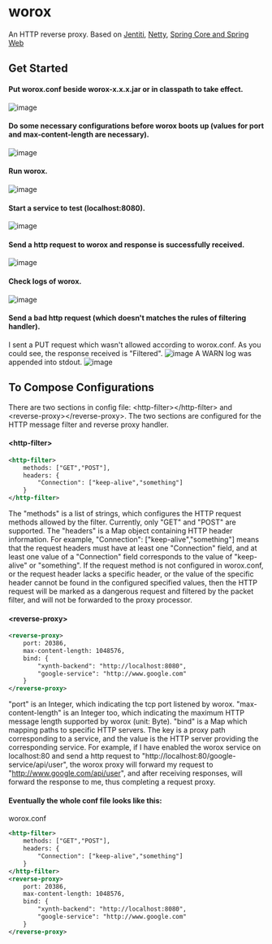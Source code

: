 # worox
An HTTP reverse proxy.
Based on [Jentiti](https://github.com/vortezwohl/Jentiti), [Netty](https://github.com/netty/netty), [Spring Core and Spring Web](https://github.com/spring-projects/spring-framework)
## Get Started
#### Put worox.conf beside worox-x.x.x.jar or in classpath to take effect.
![image](https://github.com/vortezwohl/worox/assets/117743023/890565da-a650-4fce-80a1-3b4f05493e77)
#### Do some necessary configurations before worox boots up (values for port and max-content-length are necessary).
![image](https://github.com/vortezwohl/worox/assets/117743023/37f1f2ad-b9aa-4b51-b040-0a60e9807f12)
#### Run worox.
![image](https://github.com/vortezwohl/worox/assets/117743023/e38d0d32-a1cb-48ad-bf5d-48e231fe2cdf)
#### Start a service to test (localhost:8080).
![image](https://github.com/vortezwohl/worox/assets/117743023/b65a368e-a236-4216-b2cf-77945812a3cb)
#### Send a http request to worox and response is successfully received.
![image](https://github.com/vortezwohl/worox/assets/117743023/b7a956ac-c1b6-4611-9e50-dc1e242b03f8)
#### Check logs of worox.
![image](https://github.com/vortezwohl/worox/assets/117743023/16f74afb-021e-4391-8066-6118ee884f9d)
#### Send a bad http request (which doesn't matches the rules of filtering handler).
I sent a PUT request which wasn't allowed according to worox.conf. As you could see, the response received is "Filtered".
![image](https://github.com/vortezwohl/worox/assets/117743023/312a28d7-d710-4bcd-9869-d16cad77d0fc)
A WARN log was appended into stdout.
![image](https://github.com/vortezwohl/worox/assets/117743023/4536b4fe-c85c-47a3-a66e-0d13420f004e)
## To Compose Configurations
There are two sections in config file: \<http-filter\>\</http-filter\> and \<reverse-proxy\>\</reverse-proxy\>. The two sections are configured for the HTTP message filter and reverse proxy handler.
#### \<http-filter\>
```xml
<http-filter>
    methods: ["GET","POST"],
    headers: {
        "Connection": ["keep-alive","something"]
    }
</http-filter>
```
The "methods" is a list of strings, which configures the HTTP request methods allowed by the filter. Currently, only "GET" and "POST" are supported. The "headers" is a Map object containing HTTP header information. For example, "Connection": ["keep-alive","something"] means that the request headers must have at least one "Connection" field, and at least one value of a "Connection" field corresponds to the value of "keep-alive" or "something". If the request method is not configured in worox.conf, or the request header lacks a specific header, or the value of the specific header cannot be found in the configured specified values, then the HTTP request will be marked as a dangerous request and filtered by the packet filter, and will not be forwarded to the proxy processor.
#### \<reverse-proxy\>
```xml
<reverse-proxy>
    port: 20386,
    max-content-length: 1048576,
    bind: {
        "xynth-backend": "http://localhost:8080",
        "google-service": "http://www.google.com"
    }
</reverse-proxy>
```
"port" is an Integer, which indicating the tcp port listened by worox. "max-content-length" is an Integer too, which indicating the maximum HTTP message length supported by worox (unit: Byte). "bind" is a Map which mapping paths to specific HTTP servers. The key is a proxy path corresponding to a service, and the value is the HTTP server providing the corresponding service. For example, if I have enabled the worox service on localhost:80 and send a http request to "http://localhost:80/google-service/api/user", the worox proxy will forward my request to "http://www.google.com/api/user", and after receiving responses, will forward the response to me, thus completing a request proxy.
#### Eventually the whole conf file looks like this: 
worox.conf
```xml
<http-filter>
    methods: ["GET","POST"],
    headers: {
        "Connection": ["keep-alive","something"]
    }
</http-filter>
<reverse-proxy>
    port: 20386,
    max-content-length: 1048576,
    bind: {
        "xynth-backend": "http://localhost:8080",
        "google-service": "http://www.google.com"
    }
</reverse-proxy>
```

